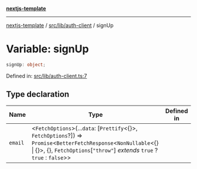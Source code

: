 [**nextjs-template**](README.md)

---

[nextjs-template](README.md) / [src/lib/auth-client](src.lib.auth-client.md) / signUp

# Variable: signUp

```ts
signUp: object;
```

Defined in: [src/lib/auth-client.ts:7](https://github.com/Its-Satyajit/nextjs-template/blob/c8d81b09293d759cbf04e9bc7e542cc7d90740e6/src/lib/auth-client.ts#L7)

## Type declaration

| Name                       | Type                                                                                                                                                                                                                 | Defined in |
| -------------------------- | -------------------------------------------------------------------------------------------------------------------------------------------------------------------------------------------------------------------- | ---------- |
| <a id="email"></a> `email` | \<`FetchOptions`\>(...`data`: \[`Prettify`\<\{\}\>, `FetchOptions`?\]) => `Promise`\<`BetterFetchResponse`\<`NonNullable`\<\{\} \| \{\}\>, \{\}, `FetchOptions`\[`"throw"`\] _extends_ `true` ? `true` : `false`\>\> |            |
